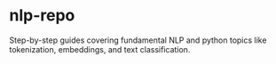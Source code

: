 # nlp-repo
Step-by-step guides covering fundamental NLP and python topics like tokenization, embeddings, and text classification.
